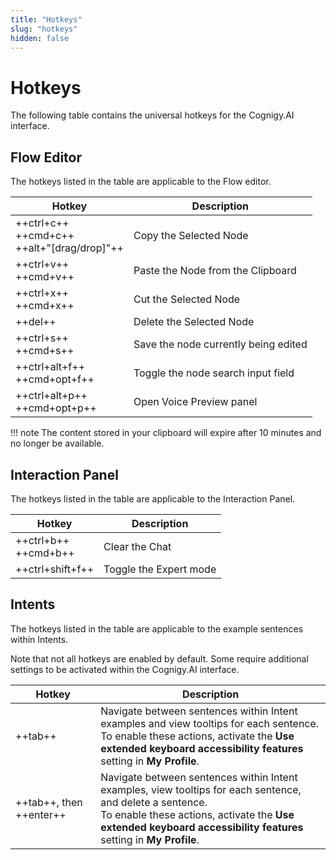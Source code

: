 ```yaml
---
title: "Hotkeys"
slug: "hotkeys"
hidden: false
---
```


# Hotkeys

The following table contains the universal hotkeys for the Cognigy.AI interface.

## Flow Editor

The hotkeys listed in the table are applicable to the Flow editor.

| Hotkey                                           | Description                          |
|--------------------------------------------------|--------------------------------------|
| ++ctrl+c++<br>++cmd+c++<br>++alt+"[drag/drop]"++ | Copy the Selected Node               |
| ++ctrl+v++<br>++cmd+v++                          | Paste the Node from the Clipboard    |
| ++ctrl+x++<br>++cmd+x++                          | Cut the Selected Node                |
| ++del++                                          | Delete the Selected Node             |
| ++ctrl+s++<br>++cmd+s++                          | Save the node currently being edited |
| ++ctrl+alt+f++<br>++cmd+opt+f++                  | Toggle the node search input field   |
| ++ctrl+alt+p++<br>++cmd+opt+p++                  | Open Voice Preview panel             |

!!! note
    The content stored in your clipboard will expire after 10 minutes and no longer be available.

## Interaction Panel

The hotkeys listed in the table are applicable to the Interaction Panel.

| Hotkey                     | Description            |
|----------------------------|------------------------|
| ++ctrl+b++  <br> ++cmd+b++ | Clear the Chat         |
| ++ctrl+shift+f++           | Toggle the Expert mode |

## Intents

The hotkeys listed in the table are applicable to the example sentences within Intents.

Note that not all hotkeys are enabled by default. Some require additional settings to be activated within the Cognigy.AI interface.

| Hotkey                  | Description                                                                                                                                                                                                                       |
|-------------------------|-----------------------------------------------------------------------------------------------------------------------------------------------------------------------------------------------------------------------------------|
| ++tab++                 | Navigate between sentences within Intent examples and view tooltips for each sentence. <br> To enable these actions, activate the **Use extended keyboard accessibility features** setting in **My Profile**.                     |
| ++tab++, then ++enter++ | Navigate between sentences within Intent examples, view tooltips for each sentence, and delete a sentence. <br> To enable these actions, activate the **Use extended keyboard accessibility features** setting in **My Profile**. |
